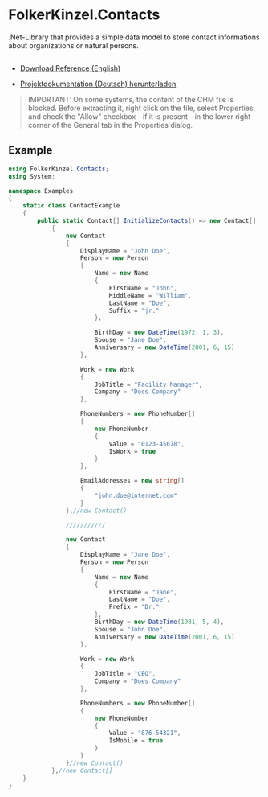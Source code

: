 # FolkerKinzel.Contacts
.Net-Library that provides a simple data model to store contact informations about organizations or natural persons.

```

```

* [Download Reference (English)](https://github.com/FolkerKinzel/Contacts/blob/master/FolkerKinzel.Contacts.Reference.en/Help/FolkerKinzel.Contacts.en.chm)

* [Projektdokumentation (Deutsch) herunterladen](https://github.com/FolkerKinzel/Contacts/blob/master/FolkerKinzel.Contacts.Doku.de/Help/FolkerKinzel.Contacts.de.chm)

> IMPORTANT: On some systems, the content of the CHM file is blocked. Before extracting it,
>  right click on the file, select Properties, and check the "Allow" checkbox - if it 
> is present - in the lower right corner of the General tab in the Properties dialog.

## Example
```csharp
using FolkerKinzel.Contacts;
using System;

namespace Examples
{
    static class ContactExample
    {
        public static Contact[] InitializeContacts() => new Contact[]
            {
                new Contact
                {
                    DisplayName = "John Doe",
                    Person = new Person
                    {
                        Name = new Name
                        {
                            FirstName = "John",
                            MiddleName = "William",
                            LastName = "Doe",
                            Suffix = "jr."
                        },

                        BirthDay = new DateTime(1972, 1, 3),
                        Spouse = "Jane Doe",
                        Anniversary = new DateTime(2001, 6, 15)
                    },

                    Work = new Work
                    {
                        JobTitle = "Facility Manager",
                        Company = "Does Company"
                    },

                    PhoneNumbers = new PhoneNumber[]
                    {
                        new PhoneNumber
                        {
                            Value = "0123-45678",
                            IsWork = true
                        }
                    },

                    EmailAddresses = new string[]
                    {
                        "john.doe@internet.com"
                    }
                },//new Contact()

                ///////////

                new Contact
                {
                    DisplayName = "Jane Doe",
                    Person = new Person
                    {
                        Name = new Name
                        {
                            FirstName = "Jane",
                            LastName = "Doe",
                            Prefix = "Dr."
                        },
                        BirthDay = new DateTime(1981, 5, 4),
                        Spouse = "John Doe",
                        Anniversary = new DateTime(2001, 6, 15)
                    },

                    Work = new Work
                    {
                        JobTitle = "CEO",
                        Company = "Does Company"
                    },

                    PhoneNumbers = new PhoneNumber[]
                    {
                        new PhoneNumber
                        {
                            Value = "876-54321",
                            IsMobile = true
                        }
                    }
                }//new Contact()
            };//new Contact[]
    }
}

```
